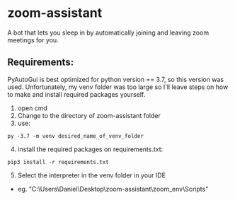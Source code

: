 # zoom-assistant
A bot that lets you sleep in by automatically joining and leaving zoom meetings for you.

## Requirements:

PyAutoGui is best optimized for python version == 3.7, so this version was used.
Unfortunately, my venv folder was too large so I'll leave steps on how to make and install required packages yourself.

1. open cmd
2. Change to the directory of zoom-assistant folder
3. use: 
```
py -3.7 -m venv desired_name_of_venv_folder
```
4. install the required packages on requirements.txt:
```
pip3 install -r requirements.txt
```
5. Select the interpreter in the venv folder in your IDE
- eg. "C:\Users\Daniel\Desktop\zoom-assistant\zoom_env\Scripts"
